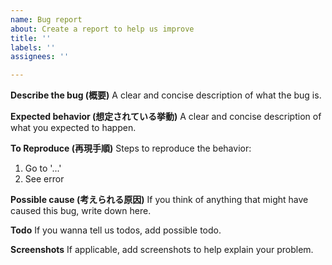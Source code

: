 ```yaml
---
name: Bug report
about: Create a report to help us improve
title: ''
labels: ''
assignees: ''

---
```


**Describe the bug (概要)**
A clear and concise description of what the bug is.

**Expected behavior (想定されている挙動)**
A clear and concise description of what you expected to happen.

**To Reproduce (再現手順)**
Steps to reproduce the behavior:
1. Go to '...'
2. See error

**Possible cause (考えられる原因)**
If you think of anything that might have caused this bug, write down here.

**Todo**
If you wanna tell us todos, add possible todo.

**Screenshots**
If applicable, add screenshots to help explain your problem.
